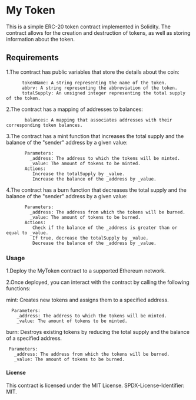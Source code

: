 # My Token
This is a simple ERC-20 token contract implemented in Solidity. The contract allows for the creation and destruction of tokens, as well as storing information about the token.
## Requirements
  1.The contract has public variables that store the details about the coin:

          tokenName: A string representing the name of the token.
          abbrv: A string representing the abbreviation of the token.
          totalSupply: An unsigned integer representing the total supply of the token.
  2.The contract has a mapping of addresses to balances:

           balances: A mapping that associates addresses with their corresponding token balances.
  3.The contract has a mint function that increases the total supply and the balance of the "sender" address by a given value:

           Parameters:
             _address: The address to which the tokens will be minted.
             _value: The amount of tokens to be minted.
           Actions:
              Increase the totalSupply by _value.
              Increase the balance of the _address by _value.
  4.The contract has a burn function that decreases the total supply and the balance of the "sender" address by a given value:

           Parameters:
             _address: The address from which the tokens will be burned.
             _value: The amount of tokens to be burned.
           Actions:
              Check if the balance of the _address is greater than or equal to _value.
              If true, decrease the totalSupply by _value.
              Decrease the balance of the _address by _value.
  ### Usage
  1.Deploy the MyToken contract to a supported Ethereum network.

  2.Once deployed, you can interact with the contract by calling the following functions:

   mint: Creates new tokens and assigns them to a specified address.

      Parameters:
        _address: The address to which the tokens will be minted.
        _value: The amount of tokens to be minted.
   burn: Destroys existing tokens by reducing the total supply and the balance of a specified address.

     Parameters:
       _address: The address from which the tokens will be burned.
       _value: The amount of tokens to be burned.
  #### License
  This contract is licensed under the MIT License. SPDX-License-Identifier: MIT.
